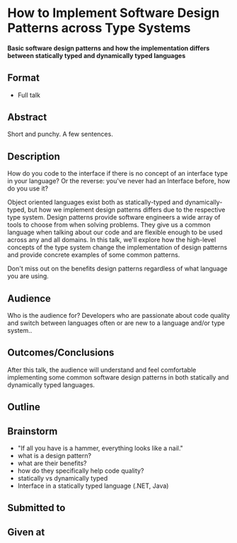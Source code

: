 # How to Implement Software Design Patterns across Type Systems

#### Basic software design patterns and how the implementation differs between statically typed and dynamically typed languages

## Format

* Full talk

## Abstract
Short and punchy.  A few sentences.

## Description
How do you code to the interface if there is no concept of an interface type in your language? Or the reverse: you've never had an Interface before, how do you use it?

Object oriented languages exist both as statically-typed and dynamically-typed, but how we implement design patterns differs due to the respective type system. Design patterns provide software engineers a wide array of tools to choose from when solving problems. They give us a common language when talking about our code and are flexible enough to be used across any and all domains. In this talk, we'll explore how the high-level concepts of the type system change the implementation of design patterns and provide concrete examples of some common patterns.

Don't miss out on the benefits design patterns regardless of what language you are using.

## Audience
Who is the audience for?
Developers who are passionate about code quality and switch between languages often or are new to a language and/or type system..

## Outcomes/Conclusions
After this talk, the audience will understand and feel comfortable implementing some common software design patterns in both statically and dynamically typed languages.

## Outline

## Brainstorm
- "If all you have is a hammer, everything looks like a nail."
- what is a design pattern?
- what are their benefits?
- how do they specifically help code quality?
- statically vs dynamically typed
- Interface in a statically typed language (.NET, Java)

## Submitted to


## Given at